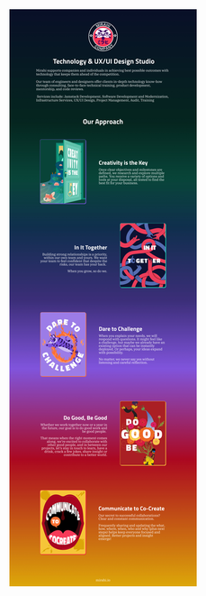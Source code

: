 <a href="https://mirahi.io/">
  <img
    alt="Mirahi offers technology support with consulting, code reviews, product development and training sessions to companies an individuals. Experts in JavaScript"
    src="./mirahi.jpg"
  />
</a>

